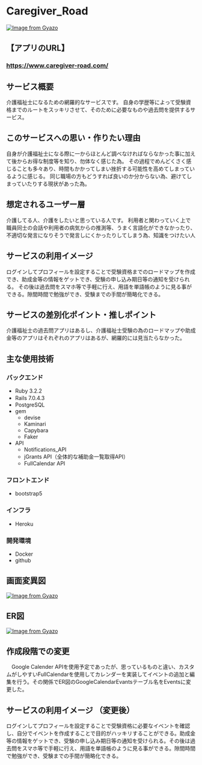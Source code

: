 # Caregiver_Road

[![Image from Gyazo](https://i.gyazo.com/5927dd5bd279cc4dc23c50f151e4378f.png)](https://gyazo.com/5927dd5bd279cc4dc23c50f151e4378f)


## 【アプリのURL】
### https://www.caregiver-road.com/

## サービス概要
介護福祉士になるための網羅的なサービスです。 自身の学歴等によって受験資格までのルートをスッキリさせて、そのために必要なものや過去問を提供するサービス。

## このサービスへの思い・作りたい理由 
自身が介護福祉士になる際に一からほとんど調べなければならなかった事に加えて後からお得な制度等を知り、勿体なく感じた為。 その過程でめんどくさく感じることも多々あり、時間もかかってしまい挫折する可能性を高めてしまっているように感じる。 同じ職場の方もどうすれば良いのか分からない為、避けてしまっていたりする現状があった為。

## 想定されるユーザー層 
介護してる人、介護をしたいと思っている人です。
利用者と関わっていく上で職員同士の会話や利用者の病気からの推測等、うまく言語化ができなかったり、不適切な発言になりそうで発言しにくかったりしてしまう為、知識をつけたい人

## サービスの利用イメージ 
ログインしてプロフィールを設定することで受験資格までのロードマップを作成でき、助成金等の情報をゲットでき、受験の申し込み期日等の通知を受けられる。
その後は過去問をスマホ等で手軽に行え、用語を単語帳のように見る事ができる。隙間時間で勉強ができ、受験までの手間が簡略化できる。

## サービスの差別化ポイント・推しポイント 
介護福祉士の過去問アプリはあるし、介護福祉士受験の為のロードマップや助成金等のアプリはそれぞれのアプリはあるが、網羅的には見当たらなかった。

## 主な使用技術　
### バックエンド
- Ruby 3.2.2 
- Rails 7.0.4.3 　
- PostgreSQL 
- gem
  - devise
  - Kaminari
  - Capybara
  - Faker 
- API
  - Notifications_API
  - jGrants API（全体的な補助金一覧取得API）
  - FullCalendar API

### フロントエンド
- bootstrap5 

### インフラ
- Heroku

### 開発環境
- Docker 
- github 

## 画面変異図 　
[![Image from Gyazo](https://i.gyazo.com/c146091f190cb676019dc915a725072b.png)](https://gyazo.com/c146091f190cb676019dc915a725072b)

## ER図 　
[![Image from Gyazo](https://i.gyazo.com/95f3bd79e3b701c148dae7ac5137de74.png)](https://gyazo.com/95f3bd79e3b701c148dae7ac5137de74)

## 作成段階での変更
　Google Calender APIを使用予定であったが、思っているものと違い、カスタムがしやすいFullCalendarを使用してカレンダーを実装してイベントの追加と編集を行う。その関係でER図のGoogleCalendarEvantsテーブル名をEventsに変更した。

## サービスの利用イメージ （変更後）
  ログインしてプロフィールを設定することで受験資格に必要なイベントを確認し、自分でイベントを作成することで目的がハッキリすることができる。助成金等の情報をゲットでき、受験の申し込み期日等の通知を受けられる。その後は過去問をスマホ等で手軽に行え、用語を単語帳のように見る事ができる。隙間時間で勉強ができ、受験までの手間が簡略化できる。
